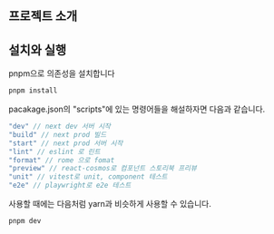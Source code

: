 ## 프로젝트 소개

## 설치와 실행

pnpm으로 의존성을 설치합니다

```bash
pnpm install
```

pacakage.json의 "scripts"에 있는 명령어들을 해설하자면 다음과 같습니다.

```js
"dev" // next dev 서버 시작
"build" // next prod 빌드
"start" // next prod 서버 시작
"lint" // eslint 로 린트
"format" // rome 으로 fomat
"preview" // react-cosmos로 컴포넌트 스토리북 프리뷰
"unit" // vitest로 unit, component 테스트
"e2e" // playwright로 e2e 테스트
```

사용할 때에는 다음처럼 yarn과 비슷하게 사용할 수 있습니다.
```bash
pnpm dev
```
